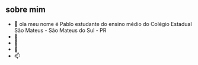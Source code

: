 ## sobre mim ##

- 👋 ola meu nome é Pablo estudante do ensino médio do Colégio Estadual São Mateus - São  Mateus do Sul - PR 
- 👀 
- 🌱 
- 💞️ 
- 📫 


